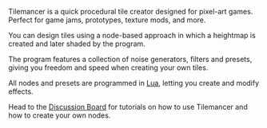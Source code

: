 Tilemancer is a quick procedural tile creator designed for pixel-art games. Perfect for game jams, prototypes, texture mods, and more.

You can design tiles using a node-based approach in which a heightmap is created and later shaded by the program.

The program features a collection of noise generators, filters and presets, giving you freedom and speed when creating your own tiles.

All nodes and presets are programmed in [Lua](http://www.lua.org/), letting you create and modify effects.

Head to the [Discussion Board](https://led.itch.io/tilemancer/community) for tutorials on how to use Tilemancer and how to create your own nodes.
